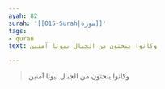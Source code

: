 ```yaml
---
ayah: 82
surah: '[[015-Surah|سورة]]'
tags:
- quran
text: وكانوا ينحتون من الجبال بيوتا آمنين

---
```

> وكانوا ينحتون من الجبال بيوتا آمنين

